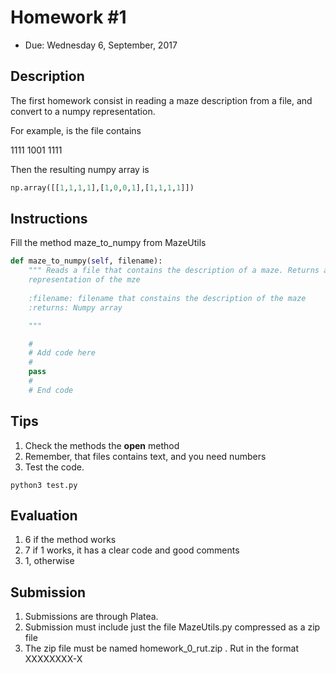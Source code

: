 # Homework #1

- Due: Wednesday 6, September, 2017

## Description

The first homework consist in reading a maze description from a file, and convert to a numpy representation.

For example, is the file contains

1111
1001
1111

Then the resulting numpy array is

```python
np.array([[1,1,1,1],[1,0,0,1],[1,1,1,1]])
```

## Instructions

Fill the method maze\_to\_numpy from MazeUtils

```python
def maze_to_numpy(self, filename):
    """ Reads a file that contains the description of a maze. Returns a numpy
    representation of the mze
    
    :filename: filename that constains the description of the maze
    :returns: Numpy array

    """

    #
    # Add code here
    #
    pass
    #
    # End code

```


## Tips

1. Check the methods the **open** method
2. Remember, that files contains text, and you need numbers
3. Test the code.

```
python3 test.py
```

## Evaluation

1. 6 if the method works
2. 7 if 1 works, it has a clear code and good comments
3. 1, otherwise

## Submission

1. Submissions are through Platea.
2. Submission must include just the file MazeUtils.py compressed as a zip file
3. The zip file must be named homework_0_rut.zip . Rut in the format XXXXXXXX-X







